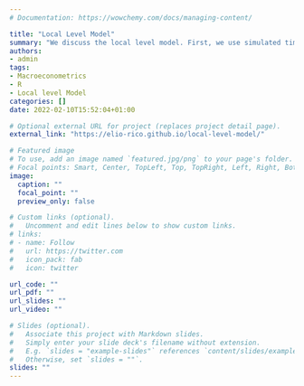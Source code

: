 ```yaml
---
# Documentation: https://wowchemy.com/docs/managing-content/

title: "Local Level Model"
summary: "We discuss the local level model. First, we use simulated time series to apply the Kalman Filter. Then, we discuss the properties of the Maximum Likelihood Estimator (MLE) in a small Monte Carlo simulation exercise in estimating the signa-to-noise ratio. Within this framework, we will also analyze the pile-up problem of the MLE results."
authors: 
- admin
tags: 
- Macroeconometrics
- R
- Local level Model
categories: []
date: 2022-02-10T15:52:04+01:00

# Optional external URL for project (replaces project detail page).
external_link: "https://elio-rico.github.io/local-level-model/"

# Featured image
# To use, add an image named `featured.jpg/png` to your page's folder.
# Focal points: Smart, Center, TopLeft, Top, TopRight, Left, Right, BottomLeft, Bottom, BottomRight.
image:
  caption: ""
  focal_point: ""
  preview_only: false

# Custom links (optional).
#   Uncomment and edit lines below to show custom links.
# links:
# - name: Follow
#   url: https://twitter.com
#   icon_pack: fab
#   icon: twitter

url_code: ""
url_pdf: ""
url_slides: ""
url_video: ""

# Slides (optional).
#   Associate this project with Markdown slides.
#   Simply enter your slide deck's filename without extension.
#   E.g. `slides = "example-slides"` references `content/slides/example-slides.md`.
#   Otherwise, set `slides = ""`.
slides: ""
---
```

